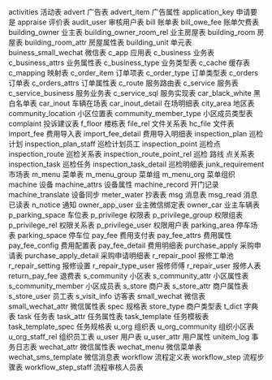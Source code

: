 activities 活动表
advert 广告表
advert_item 广告属性
application_key 申请要是
appraise 评价表 
audit_user 审核用户表 
bill 账单表
bill_owe_fee 账单欠费表
building_owner 业主表 
building_owner_room_rel 业主房屋表
building_room 房屋表 
building_room_attr 房屋属性表 
building_unit 单元表
buiness_small_wechat 微信表
c_app 应用表
c_business 业务表
c_business_attrs 业务属性表
c_business_type 业务类型表
c_cache 缓存表 
c_mapping 映射表 
c_order_item 订单项表 
c_order_type 订单类型表 
c_orders 订单表
c_orders_attrs 订单属性表 
c_route 服务路由表 
c_service 服务表 
c_service_business 服务业务表
c_service_sql 服务实现表 
car_black_white 黑白名单表 
car_inout 车辆在场表
car_inout_detail 在场明细表
city_area 地区表
community_location 小区位置表 
community_member_type 小区成员类型表
complaint 投诉建议表
f_floor 楼栋表 
file_rel 文件关系表
hc_file 文件表
import_fee 费用导入表
import_fee_detail 费用导入明细表
inspection_plan 巡检计划
inspection_plan_staff 巡检计划员工
inspection_point 巡检点
inspection_route 巡检关系表
inspection_route_point_rel 巡检 路线 点关系表
inspection_task 巡检任务 
inspection_task_detail 巡检明细表
junk_requirement 市场表
m_menu 菜单表
m_menu_group 菜单组
m_menu_org 菜单组织
machine 设备
machine_attrs 设备属性
machine_record 开门记录
machine_translate 设备同步
meter_water 抄表表
msg 消息表 
msg_read 消息已读表
n_notice 通知
owner_app_user 业主微信绑定表
owner_car 业主车辆表
p_parking_space 车位表
p_privilege 权限表
p_privilege_group 权限组表
p_privilege_rel 权限关系表
p_privilege_user 权限用户表
parking_area 停车场表
parking_space 停车位
pay_fee 费用支付表
pay_fee_attrs 费用属性
pay_fee_config 费用配置表
pay_fee_detail 费用明细表 
purchase_apply 采购申请表
purchase_apply_detail 采购申请明细表
r_repair_pool 报修工单池
r_repair_setting 报修设置
r_repair_type_user 报修师傅
r_repair_user 报修人表
return_pay_fee 退费表
s_community 小区表
s_community_attr 小区属性表
s_community_member 小区成员表
s_store 商户表
s_store_attr 商户属性表
s_store_user 员工表
s_visit_info 访客表
small_wechat 微信表
small_wechat_attr 微信属性表
spec 规格表
store_type 商户类型表
t_dict 字典表
task 任务表
task_attr 任务属性表
task_template 任务模板表
task_template_spec 任务规格表
u_org 组织表
u_org_community 组织小区表
u_org_staff_rel 组织员工表
u_user 用户表
u_user_attr 用户属性
unitem_log 事务日志表
wechat_attr 微信属性表
wechat_menu 微信菜单表
wechat_sms_template 微信消息表
workflow 流程定义表
workflow_step 流程步骤表
workflow_step_staff 流程审核人员表